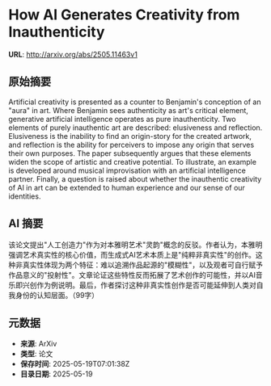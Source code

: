 # How AI Generates Creativity from Inauthenticity

**URL**: http://arxiv.org/abs/2505.11463v1

## 原始摘要

Artificial creativity is presented as a counter to Benjamin's conception of
an "aura" in art. Where Benjamin sees authenticity as art's critical element,
generative artificial intelligence operates as pure inauthenticity. Two
elements of purely inauthentic art are described: elusiveness and reflection.
Elusiveness is the inability to find an origin-story for the created artwork,
and reflection is the ability for perceivers to impose any origin that serves
their own purposes. The paper subsequently argues that these elements widen the
scope of artistic and creative potential. To illustrate, an example is
developed around musical improvisation with an artificial intelligence partner.
Finally, a question is raised about whether the inauthentic creativity of AI in
art can be extended to human experience and our sense of our identities.


## AI 摘要

该论文提出"人工创造力"作为对本雅明艺术"灵韵"概念的反驳。作者认为，本雅明强调艺术真实性的核心价值，而生成式AI艺术本质上是"纯粹非真实性"的创作。这种非真实性体现为两个特征：难以追溯作品起源的"模糊性"，以及观者可自行赋予作品意义的"投射性"。文章论证这些特性反而拓展了艺术创作的可能性，并以AI音乐即兴创作为例说明。最后，作者探讨这种非真实性创作是否可能延伸到人类对自我身份的认知层面。（99字）

## 元数据

- **来源**: ArXiv
- **类型**: 论文
- **保存时间**: 2025-05-19T07:01:38Z
- **目录日期**: 2025-05-19
